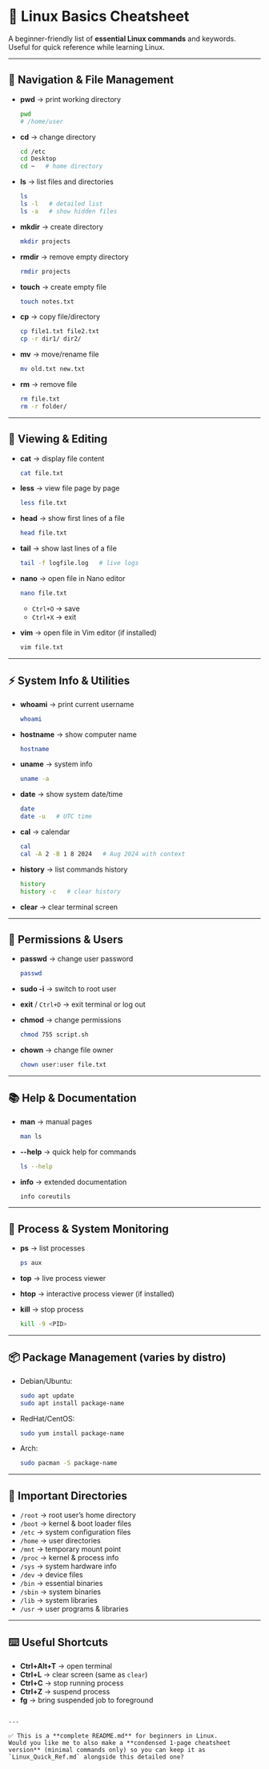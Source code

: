 # 🐧 Linux Basics Cheatsheet

A beginner-friendly list of **essential Linux commands** and keywords.  
Useful for quick reference while learning Linux.  

---

## 📂 Navigation & File Management
- **pwd** → print working directory
  ```bash
  pwd
  # /home/user
  ```

* **cd** → change directory

  ```bash
  cd /etc
  cd Desktop
  cd ~   # home directory
  ```
* **ls** → list files and directories

  ```bash
  ls
  ls -l   # detailed list
  ls -a   # show hidden files
  ```
* **mkdir** → create directory

  ```bash
  mkdir projects
  ```
* **rmdir** → remove empty directory

  ```bash
  rmdir projects
  ```
* **touch** → create empty file

  ```bash
  touch notes.txt
  ```
* **cp** → copy file/directory

  ```bash
  cp file1.txt file2.txt
  cp -r dir1/ dir2/
  ```
* **mv** → move/rename file

  ```bash
  mv old.txt new.txt
  ```
* **rm** → remove file

  ```bash
  rm file.txt
  rm -r folder/
  ```

---

## 📖 Viewing & Editing

* **cat** → display file content

  ```bash
  cat file.txt
  ```
* **less** → view file page by page

  ```bash
  less file.txt
  ```
* **head** → show first lines of a file

  ```bash
  head file.txt
  ```
* **tail** → show last lines of a file

  ```bash
  tail -f logfile.log   # live logs
  ```
* **nano** → open file in Nano editor

  ```bash
  nano file.txt
  ```

  * `Ctrl+O` → save
  * `Ctrl+X` → exit
* **vim** → open file in Vim editor (if installed)

  ```bash
  vim file.txt
  ```

---

## ⚡ System Info & Utilities

* **whoami** → print current username

  ```bash
  whoami
  ```
* **hostname** → show computer name

  ```bash
  hostname
  ```
* **uname** → system info

  ```bash
  uname -a
  ```
* **date** → show system date/time

  ```bash
  date
  date -u   # UTC time
  ```
* **cal** → calendar

  ```bash
  cal
  cal -A 2 -B 1 8 2024   # Aug 2024 with context
  ```
* **history** → list commands history

  ```bash
  history
  history -c   # clear history
  ```
* **clear** → clear terminal screen

---

## 🔑 Permissions & Users

* **passwd** → change user password

  ```bash
  passwd
  ```
* **sudo -i** → switch to root user
* **exit** / `Ctrl+D` → exit terminal or log out
* **chmod** → change permissions

  ```bash
  chmod 755 script.sh
  ```
* **chown** → change file owner

  ```bash
  chown user:user file.txt
  ```

---

## 📚 Help & Documentation

* **man** → manual pages

  ```bash
  man ls
  ```
* **--help** → quick help for commands

  ```bash
  ls --help
  ```
* **info** → extended documentation

  ```bash
  info coreutils
  ```

---

## 📌 Process & System Monitoring

* **ps** → list processes

  ```bash
  ps aux
  ```
* **top** → live process viewer
* **htop** → interactive process viewer (if installed)
* **kill** → stop process

  ```bash
  kill -9 <PID>
  ```

---

## 📦 Package Management (varies by distro)

* Debian/Ubuntu:

  ```bash
  sudo apt update
  sudo apt install package-name
  ```
* RedHat/CentOS:

  ```bash
  sudo yum install package-name
  ```
* Arch:

  ```bash
  sudo pacman -S package-name
  ```

---

## 🔑 Important Directories

* `/root` → root user’s home directory
* `/boot` → kernel & boot loader files
* `/etc` → system configuration files
* `/home` → user directories
* `/mnt` → temporary mount point
* `/proc` → kernel & process info
* `/sys` → system hardware info
* `/dev` → device files
* `/bin` → essential binaries
* `/sbin` → system binaries
* `/lib` → system libraries
* `/usr` → user programs & libraries

---

## ⌨️ Useful Shortcuts

* **Ctrl+Alt+T** → open terminal
* **Ctrl+L** → clear screen (same as `clear`)
* **Ctrl+C** → stop running process
* **Ctrl+Z** → suspend process
* **fg** → bring suspended job to foreground

```

---

✅ This is a **complete README.md** for beginners in Linux.  
Would you like me to also make a **condensed 1-page cheatsheet version** (minimal commands only) so you can keep it as `Linux_Quick_Ref.md` alongside this detailed one?
```

